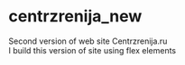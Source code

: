 # centrzrenija_new
Second version of web site Centrzrenija.ru <br/>
I build this version of site using flex elements
